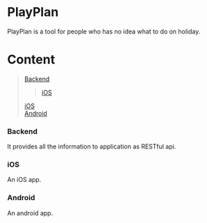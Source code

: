 # PlayPlan
PlayPlan is a tool for people who has no idea what to do on holiday.
# Content
> [Backend](https://github.com/Zeacone/PlayPlan#backend)  
> > [iOS](https://github.com/Zeacone/PlayPlan#ios)  
> 
> [iOS](https://github.com/Zeacone/PlayPlan#ios)  
> [Android](https://github.com/Zeacone/PlayPlan#android)  


### Backend
It provides all the information to application as RESTful api.
### iOS
An iOS app.
### Android
An android app.